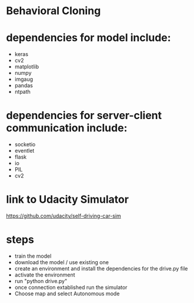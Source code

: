 # Behavioral Cloning

# dependencies for model include:
- keras
- cv2
- matplotlib
- numpy
- imgaug
- pandas
- ntpath

# dependencies for server-client communication include:
- socketio
- eventlet
- flask
- io
- PIL
- cv2

# link to Udacity Simulator
https://github.com/udacity/self-driving-car-sim

# steps
- train the model
- download the model / use existing one
- create an environment and install the dependencies for the drive.py file
- activate the environment
- run "python drive.py"
- once connection extablished run the simulator
- Choose map and select Autonomous mode
